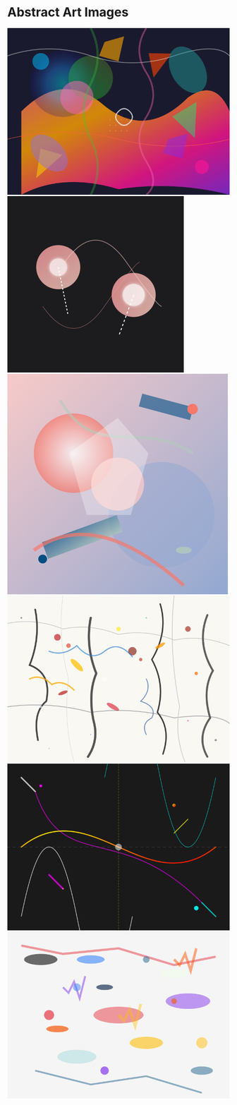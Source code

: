 # Abstract Art Images

[![abstract-claude-4](abstract-claude-4.png)](abstract-claude-4.png)
[![abstract-gemini-2.5](abstract-gemini-2.5.png)](abstract-gemini-2.5.png)
[![abstract-gpt-4.1](abstract-gpt-4.1.png)](abstract-gpt-4.1.png)
[![pollock-claude-4](pollock-claude-4.png)](pollock-claude-4.png)
[![pollock-gemini-2.5](pollock-gemini-2.5.png)](pollock-gemini-2.5.png)
[![pollock-gpt-4.1](pollock-gpt-4.1.png)](pollock-gpt-4.1.png)
